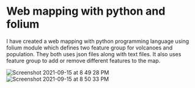 # Web mapping with python and folium

I have created a web mapping with python programming language using folium module
which defines two feature group for volcanoes and population. They both uses json files along with text files. It also uses feature group to add or remove different features to the map.

![Screenshot 2021-09-15 at 8 49 28 PM](https://user-images.githubusercontent.com/19812569/133491998-8d325e97-25eb-4be7-910d-afc96683be6d.png)
![Screenshot 2021-09-15 at 8 50 33 PM](https://user-images.githubusercontent.com/19812569/133492125-66330785-cf7d-4347-a6e1-36b18cb531fe.png)

 
